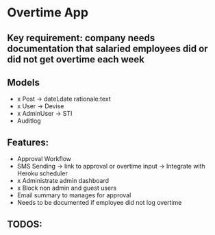 # Overtime App

## Key requirement: company needs documentation that salaried employees did or did not get overtime each week

## Models
- x Post -> dateLdate rationale:text
- x User -> Devise
- x AdminUser -> STI
- Auditlog

## Features:
- Approval Workflow
- SMS Sending -> link to approval or overtime input -> Integrate with Heroku scheduler
- x Administrate admin dashboard
- x Block non admin and guest users
- Email summary to manages for approval
- Needs to be documented if employee did not log overtime

## TODOS:

